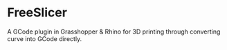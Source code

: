 # FreeSlicer
 A GCode plugin in Grasshopper & Rhino for 3D printing through converting curve into GCode directly.
